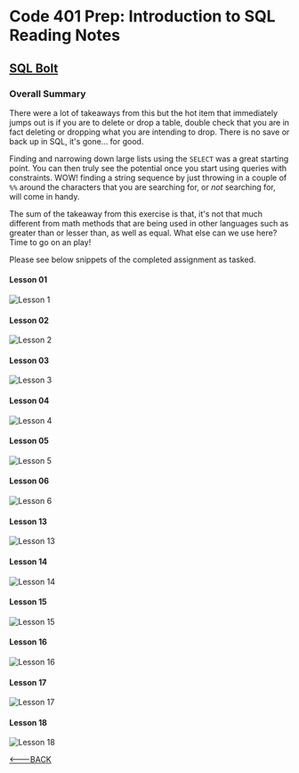 # Code 401 Prep: Introduction to SQL Reading Notes

## [SQL Bolt](https://sqlbolt.com/)

### Overall Summary

There were a lot of takeaways from this but the hot item that immediately jumps out is if you are to delete or drop a table, double check that you are in fact deleting or dropping what you are intending to drop. There is no save or back up in SQL, it's gone... for good.

Finding and narrowing down large lists using the `SELECT` was a great starting point. You can then truly see the potential once you start using queries with constraints. WOW! finding a string sequence by just throwing in a couple of `%%` around the characters that you are searching for, or *not* searching for, will come in handy.

The sum of the takeaway from this exercise is that, it's not that much different from math methods that are being used in other languages such as greater than or lesser than, as well as equal. What else can we use here? Time to go on an play!

Please see below snippets of the completed assignment as tasked.

#### Lesson 01

![Lesson 1](./images/lesson-01_sql_mRan.png)

#### Lesson 02

![Lesson 2](./images/lesson-02_sql_mRan.png)

#### Lesson 03

![Lesson 3](./images/lesson-03_sql_mRan.png)

#### Lesson 04

![Lesson 4](./images/lesson-04_sql_mRan.png)

#### Lesson 05

![Lesson 5](./images/lesson-05_sql_mRan.png)

#### Lesson 06

![Lesson 6](./images/lesson-06_sql_mRan.png)

#### Lesson 13

![Lesson 13](./images/lesson-13_sql_mRan.png)

#### Lesson 14

![Lesson 14](./images/lesson-14_sql_mRan.png)

#### Lesson 15

![Lesson 15](./images/lesson-15_sql_mRan.png)

#### Lesson 16

![Lesson 16](./images/lesson-16_sql_mRan.png)

#### Lesson 17

![Lesson 17](./images/lesson-17_sql_mRan.png)

#### Lesson 18

![Lesson 18](./images/lesson-18_sql_mRan.png)

[<---BACK](README.md)
